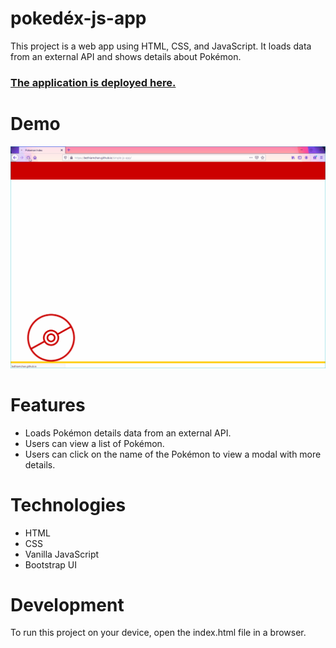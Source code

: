 # **pokedéx-js-app**
This project is a web app using HTML, CSS, and JavaScript. It loads data from an external API and shows details about Pokémon.

### [The application is deployed here.](https://bethiamchan.github.io/simple-js-app/)


# Demo
![Screen recording of project demo](img/pokedexDemo.gif)


# Features
* Loads Pokémon details data from an external API.
* Users can view a list of Pokémon.
* Users can click on the name of the Pokémon to view a modal with more details.


# Technologies
* HTML
* CSS
* Vanilla JavaScript
* Bootstrap UI


# Development
To run this project on your device, open the index.html file in a browser.